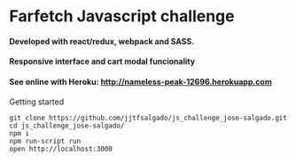 # Farfetch Javascript challenge
#### Developed with react/redux, webpack and SASS.
#### Responsive interface and cart modal funcionality

#### See online with Heroku: http://nameless-peak-12696.herokuapp.com

Getting started
```
git clone https://github.com/jjtfsalgado/js_challenge_jose-salgado.git
cd js_challenge_jose-salgado/
npm i
npm run-script run
open http://localhost:3000
```
